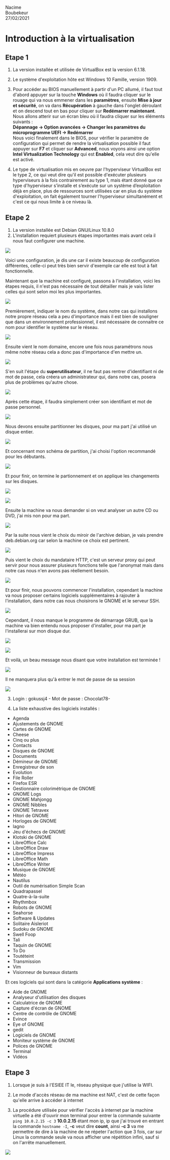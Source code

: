 Nacime  
Boubekeur  
27/02/2021

# Introduction à la virtualisation #

## Etape 1 ##

1. La version installée et utilisée de VirtualBox est la version 6.1.18.

2. Le système d'exploitation hôte est Windows 10 Famille, version 1909.

3. Pour accéder au BIOS manuellement à partir d'un PC allumé, il faut tout d'abord appuyer sur la touche **Windows** où il faudra cliquer sur le rouage qui va nous emmener dans les **paramètres**, ensuite **Mise à jour et sécurité**, on va dans **Récupération** à gauche dans l'onglet déroulant et on descend tout en bas pour cliquer sur **Redémarrer maintenant**.
Nous allons atterir sur un écran bleu où il faudra cliquer sur les éléments suivants :  
**Dépannage -> Option avancées -> Changer les paramètres du microprogramme UEFI -> Redémarrer**    
Nous voici finalement dans le BIOS, pour vérifier le paramètre de configuration qui permet de rendre la virtualisation possible il faut appuyer sur **F7** et cliquer sur **Advanced**, nous voyons ainsi une option **Intel Virtualization Technology** qui est **Enabled**, cela veut dire qu'elle est activé.  

4. Le type de virtualisation mis en oeuvre par l'hyperviseur VirtualBox est le type 2, ce qui veut dire qu'il est possible d'exécuter plusieurs hyperviseurs à la fois contrairement au type 1, mais étant donné que ce type d'hyperviseur s’installe et s’exécute sur un système d’exploitation déjà en place, plus de ressources sont utilisées car en plus du système d'exploitation, on fait également tourner l'hyperviseur simultanément et c'est ce qui nous limite à ce niveau là.

## Etape 2 ##

1. La version installée est Debian GNU/Linux 10.8.0
2. L'installation requiert plusieurs étapes importantes mais avant cela il nous faut configurer une machine.

![](img/optionMachineVirtuelle.png)

Voici une configuration, je dis une car il existe beaucoup de configuration différentes, celle-ci peut très bien servir d'exemple car elle est tout à fait fonctionnelle.

Maintenant que la machine est configuré, passons à l'installation, voici les étapes requis, il n'est pas nécessaire de tout détailler mais je vais lister celles qui sont selon moi les plus importantes.

![](img/AllSteps.png)

Premièrement, indiquer le nom du système, dans notre cas qui installons notre propre réseau cela a peu d'importance mais il est bien de souligner que dans un environnement professionnel, il est nécessaire de connaitre ce nom pour identifier le système sur le réseau.

![](img/configReseauNom.png)

Ensuite vient le nom domaine, encore une fois nous paramétrons nous même notre réseau cela a donc pas d'importance d'en mettre un.

![](img/domaine.png)

S'en suit l'étape du **superutilisateur**, il ne faut pas rentrer d'identifiant ni de mot de passe, cela créera un administrateur qui, dans notre cas, posera plus de problèmes qu'autre chose.

![](img/mdpRoot.png)

Après cette étape, il faudra simplement créer son identifiant et mot de passe personnel.

![](img/nomutilisateur.png)

Nous devons ensuite partitionner les disques, pour ma part j'ai utilisé un disque entier.

![](img/partition.png)

Et concernant mon schéma de partition, j'ai choisi l'option recommandé pour les débutants.

![](img/partitiondebutant.png)

Et pour finir, on termine le partionnement et on applique les changements sur les disques.

![](img/terminerpartition.png)

![](img/partitionnementchangementautorise.png)

Ensuite la machine va nous demander si on veut analyser un autre CD ou DVD, j'ai mis non pour ma part.

![](img/analysedvd.png)

Par la suite nous vient le choix du miroir de l'archive debian, je vais prendre deb.debian.org car selon la machine ce choix est pertinent.

![](img/miroirarchivedebian.png)

Puis vient le choix du mandataire HTTP, c'est un serveur proxy qui peut servir pour nous assurer plusieurs fonctions telle que l'anonymat mais dans notre cas nous n'en avons pas réellement besoin.

![](img/mandataire.png)

Et pour finir, nous pouvons commencer l'installation, cependant la machine va nous proposer certains logiciels supplémentaires à rajouter à l'installation, dans notre cas nous choisirons le GNOME et le serveur SSH.

![](img/selectionlogiciel.png)

Cependant, il nous manque le programme de démarrage GRUB, que la machine va bien entendu nous proposer d'installer, pour ma part je l'installerai sur mon disque dur.

![](img/installationGrub.png)

![](img/installationNonManuel.png)

Et voilà, un beau message nous disant que votre installation est terminée !

![](img/installationtermine.png)

Il ne manquera plus qu'à entrer le mot de passe de sa session

![](img/sessionVM.png)

3. Login : gokussj4 - Mot de passe : Chocolat78-

4. La liste exhaustive des logiciels installés :
- Agenda
- Ajustements de GNOME
- Cartes de GNOME
- Cheese
- Cinq ou plus
- Contacts
- Disques de GNOME
- Documents
- Démineur de GNOME
- Enregistreur de son
- Evolution
- File Roller
- Firefox ESR 
- Gestionnaire colorimétrique de GNOME
- GNOME Logs 
- GNOME Mahjongg
- GNOME Nibbles
- GNOME Tetravex
- Hitori de GNOME
- Horloges de GNOME
- lagno
- Jeu d'échecs de GNOME
- Klotski de GNOME
- LibreOffice Calc
- LibreOffice Draw
- LibreOffice Impress
- LibreOffice Math 
- LibreOffice Writer
- Musique de GNOME
- Météo
- Nautilus
- Outil de numérisation Simple Scan
- Quadrapassel
- Quatre-à-la-suite
- Rhythmbox
- Robots de GNOME
- Seahorse
- Software & Updates
- Solitaire Aisleriot
- Sudoku de GNOME
- Swell Foop
- Tali
- Taquin de GNOME
- To Do 
- Toutéteint
- Transmission
- Vim
- Visionneur de bureaux distants 

Et ces logiciels qui sont dans la catégorie **Applications système** :

- Aide de GNOME
- Analyseur d'utilisation des disques
- Calculatrice de GNOME
- Capture d'écran de GNOME
- Centre de contrôle de GNOME
- Evince
- Eye of GNOME
- gedit
- Logiciels de GNOME
- Moniteur système de GNOME
- Polices de GNOME
- Terminal
- Vidéos

## Etape 3 ##

1. Lorsque je suis à l'ESIEE IT le, réseau physique que j'utilise la WIFI.

2. Le mode d'accès réseau de ma machine est NAT, c'est de cette façon qu'elle arrive à accéder à internet

3. La procédure utilisée pour vérifier l'accès à internet par la machine virtuelle a été d'ouvrir mon terminal pour entrer la commande suivante `ping 10.0.2.15 -c 3` **10.0.2.15** étant mon ip, ip que j'ai trouvé en entrant la commande `hostname -I`, **-c** veut dire **count**, ainsi **-c 3** va me permettre de dire à la machine de ne répeter l'action que 3 fois, car sur Linux la commande seule va nous afficher une répétition infini, sauf si on l'arrête manuellement.

![](img/testAccesInternet.png)


